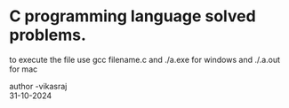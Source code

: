 # C programming language solved problems.
to execute the file use gcc filename.c and ./a.exe for windows and ./.a.out for mac

author -vikasraj <br> 31-10-2024
